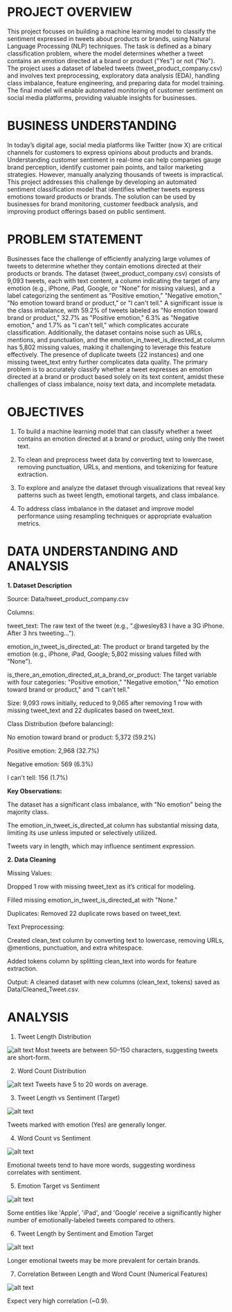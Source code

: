 # PROJECT OVERVIEW
This project focuses on building a machine learning model to classify the sentiment expressed in tweets about products or brands, using Natural Language Processing (NLP) techniques. The task is defined as a binary classification problem, where the model determines whether a tweet contains an emotion directed at a brand or product ("Yes") or not ("No"). The project uses a dataset of labeled tweets (tweet_product_company.csv) and involves text preprocessing, exploratory data analysis (EDA), handling class imbalance, feature engineering, and preparing data for model training. The final model will enable automated monitoring of customer sentiment on social media platforms, providing valuable insights for businesses.

# BUSINESS UNDERSTANDING
In today’s digital age, social media platforms like Twitter (now X) are critical channels for customers to express opinions about products and brands. Understanding customer sentiment in real-time can help companies gauge brand perception, identify customer pain points, and tailor marketing strategies. However, manually analyzing thousands of tweets is impractical. This project addresses this challenge by developing an automated sentiment classification model that identifies whether tweets express emotions toward products or brands. The solution can be used by businesses for brand monitoring, customer feedback analysis, and improving product offerings based on public sentiment.

# PROBLEM STATEMENT
Businesses face the challenge of efficiently analyzing large volumes of tweets to determine whether they contain emotions directed at their products or brands. The dataset (tweet_product_company.csv) consists of 9,093 tweets, each with text content, a column indicating the target of any emotion (e.g., iPhone, iPad, Google, or "None" for missing values), and a label categorizing the sentiment as "Positive emotion," "Negative emotion," "No emotion toward brand or product," or "I can't tell." A significant issue is the class imbalance, with 59.2% of tweets labeled as "No emotion toward brand or product," 32.7% as "Positive emotion," 6.3% as "Negative emotion," and 1.7% as "I can't tell," which complicates accurate classification. Additionally, the dataset contains noise such as URLs, mentions, and punctuation, and the emotion_in_tweet_is_directed_at column has 5,802 missing values, making it challenging to leverage this feature effectively. The presence of duplicate tweets (22 instances) and one missing tweet_text entry further complicates data quality. The primary problem is to accurately classify whether a tweet expresses an emotion directed at a brand or product based solely on its text content, amidst these challenges of class imbalance, noisy text data, and incomplete metadata.


# OBJECTIVES
1. To build a machine learning model that can classify whether a tweet contains an emotion directed at a brand or product, using only the tweet text.

2. To clean and preprocess tweet data by converting text to lowercase, removing punctuation, URLs, and mentions, and tokenizing for feature extraction.

3. To explore and analyze the dataset through visualizations that reveal key patterns such as tweet length, emotional targets, and class imbalance.


4. To address class imbalance in the dataset and improve model performance using resampling techniques or appropriate evaluation metrics.

# DATA UNDERSTANDING AND ANALYSIS

**1. Dataset Description**

Source: Data/tweet_product_company.csv

Columns:

tweet_text: The raw text of the tweet (e.g., ".@wesley83 I have a 3G iPhone. After 3 hrs tweeting...").

emotion_in_tweet_is_directed_at: The product or brand targeted by the emotion (e.g., iPhone, iPad, Google; 5,802 missing values filled with "None").

is_there_an_emotion_directed_at_a_brand_or_product: The target variable with four categories: "Positive emotion," "Negative emotion," "No emotion toward brand or product," and "I can't tell."


Size: 9,093 rows initially, reduced to 9,065 after removing 1 row with missing tweet_text and 22 duplicates based on tweet_text.

Class Distribution (before balancing):

No emotion toward brand or product: 5,372 (59.2%)

Positive emotion: 2,968 (32.7%)

Negative emotion: 569 (6.3%)

I can't tell: 156 (1.7%)

**Key Observations:**

The dataset has a significant class imbalance, with "No emotion" being the majority class.

The emotion_in_tweet_is_directed_at column has substantial missing data, limiting its use unless imputed or selectively utilized.

Tweets vary in length, which may influence sentiment expression.


**2. Data Cleaning**

Missing Values:

Dropped 1 row with missing tweet_text as it’s critical for modeling.

Filled missing emotion_in_tweet_is_directed_at with "None."

Duplicates: Removed 22 duplicate rows based on tweet_text.

Text Preprocessing:

Created clean_text column by converting text to lowercase, removing URLs, @mentions, punctuation, and extra whitespace.

Added tokens column by splitting clean_text into words for feature extraction.

Output: A cleaned dataset with new columns (clean_text, tokens) saved as Data/Cleaned_Tweet.csv.


# ANALYSIS

1. Tweet Length Distribution 

![alt text](Images/image.png)
Most tweets are between 50–150 characters, suggesting tweets are short-form.


2. Word Count Distribution

![alt text](Images/image_1.png)
Tweets have 5 to 20 words on average.


3. Tweet Length vs Sentiment (Target)

![alt text](Images/image_2.png)

Tweets marked with emotion (Yes) are generally longer.


4. Word Count vs Sentiment

![alt text](Images/image_3.png)

Emotional tweets tend to have more words, suggesting wordiness correlates with sentiment.


5. Emotion Target vs Sentiment

![alt text](Images/image_4.png)

Some entities like 'Apple', 'iPad', and 'Google' receive a significantly higher number of emotionally-labeled tweets compared to others.


6. Tweet Length by Sentiment and Emotion Target

![alt text](Images/image_5.png)

Longer emotional tweets may be more prevalent for certain brands.


7. Correlation Between Length and Word Count (Numerical Features)

![alt text](Images/image_7.png)

Expect very high correlation (~0.9).